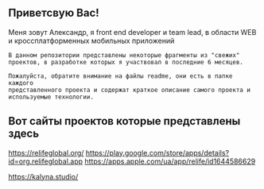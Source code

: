 ## Приветсвую Вас!
Меня зовут Александр, я front end developer и team lead, в области WEB и кроссплатформенных мобильных приложений

```
В данном репозитории представлены некоторые фрагменты из "свежих"
проектов, в разработке которых я участвовал в последние 6 месяцев.

Пожалуйста, обратите внимание на файлы readme, они есть в папке каждого
представленного проекта и содержат краткое описание самого проекта и
используемые технологии.
```

## Вот сайты проектов которые представлены здесь
https://relifeglobal.org/
https://play.google.com/store/apps/details?id=org.relifeglobal.app
https://apps.apple.com/ua/app/relife/id1644586629

https://kalyna.studio/
